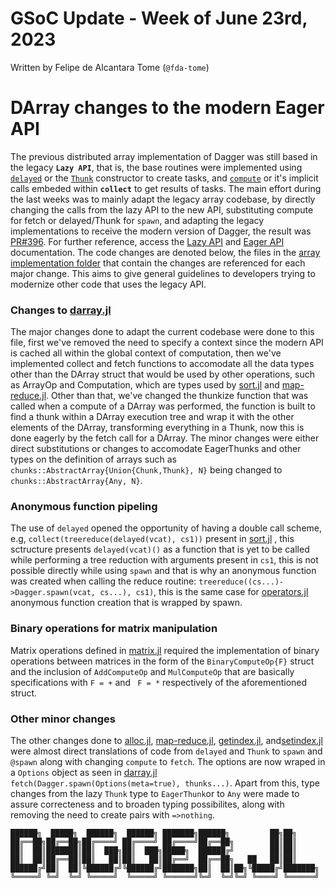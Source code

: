 # GSoC Update - Week of June 23rd, 2023

Written by Felipe de Alcantara Tome (`@fda-tome`)

# DArray changes to the modern Eager API

The previous distributed array implementation of Dagger was still based in the legacy **`Lazy API`**, that is, the base routines were implemented using [`delayed`](https://juliaparallel.org/Dagger.jl/dev/api/functions/#Dagger.delayed) or the [`Thunk`](https://juliaparallel.org/Dagger.jl/dev/api/types/#Dagger.Thunk) constructor to create tasks, and [`compute`](https://juliaparallel.org/Dagger.jl/dev/api/functions/#Dagger.compute) or it's implicit calls embeded within **`collect`** to get results of tasks. The main effort during the last weeks was to mainly adapt the legacy array codebase, by directly changing the calls from the lazy API to the new API, substituting compute for fetch or delayed/Thunk for `spawn`, and adapting the legacy implementations to receive the modern version of Dagger, the result was [PR#396](https://github.com/JuliaParallel/Dagger.jl/pull/396). For further reference, access the [Lazy API](https://juliaparallel.org/Dagger.jl/dev/#Lazy-API) and [Eager API](https://juliaparallel.org/Dagger.jl/dev/#Eager-Execution) documentation. The code changes are denoted below, the files in the [array implementation folder](https://github.com/JuliaParallel/Dagger.jl/tree/master/src/array) that contain the changes are referenced for each major change. This aims to give general guidelines to developers trying to modernize other code that uses the legacy API.

### Changes to [darray.jl](https://github.com/JuliaParallel/Dagger.jl/blob/master/src/array/darray.jl)

The major changes done to adapt the current codebase were done to this file, first we've removed the need to specify a context since the modern API is cached all within the global context of computation, then we've implemented collect and fetch functions to accomodate all the data types other than the DArray struct that would be used by other operations, such as ArrayOp and Computation, which are types used by [sort.jl](https://github.com/JuliaParallel/Dagger.jl/blob/master/src/array/sort.jl) and [map-reduce.jl](https://github.com/JuliaParallel/Dagger.jl/blob/master/src/array/map-reduce.jl). Other than that, we've changed the thunkize function that was called when a compute of a DArray was performed, the function is built to find a thunk within a DArray execution tree and wrap it with the other elements of the DArray, transforming everything in a Thunk, now this is done eagerly by the fetch call for a DArray. The minor changes were either direct substitutions or changes to accomodate EagerThunks and other types on the definition of arrays such as `chunks::AbstractArray{Union{Chunk,Thunk}, N}` being changed to `chunks::AbstractArray{Any, N}`.

### Anonymous function pipeling

The use of `delayed` opened the opportunity of having a double call scheme, e.g,  `collect(treereduce(delayed(vcat), cs1))` present in [sort.jl](https://github.com/JuliaParallel/Dagger.jl/blob/master/src/array/sort.jl) , this sctructure presents `delayed(vcat)()` as a function that is yet to be called while performing a tree reduction with arguments present in `cs1`, this is not possible directly while using `spawn` and that is why an anonymous function was created when calling the reduce routine: `treereduce((cs...)->Dagger.spawn(vcat, cs...), cs1)`, this is the same case for [operators.jl](https://github.com/JuliaParallel/Dagger.jl/blob/master/src/array/operators.jl) anonymous function creation that is wrapped by spawn.

### Binary operations for matrix manipulation

Matrix operations defined in [matrix.jl](https://github.com/JuliaParallel/Dagger.jl/blob/master/src/array/matrix.jl) required the implementation of binary operations between matrices in the form of the `BinaryComputeOp{F}` struct and the inclusion of `AddComputeOp` and `MulComputeOp` that are basically specifications with `F = +` and ` F = *` respectively of the aforementioned struct.

### Other minor changes
 The other changes done to [alloc.jl](https://github.com/JuliaParallel/Dagger.jl/blob/master/src/array/alloc.jl), [map-reduce.jl](https://github.com/JuliaParallel/Dagger.jl/blob/master/src/array/map-reduce.jl), [getindex.jl](https://github.com/JuliaParallel/Dagger.jl/blob/master/src/array/getindex.jl), and[setindex.jl](https://github.com/JuliaParallel/Dagger.jl/blob/master/src/array/setindex.jl) were almost direct translations of code from `delayed` and `Thunk` to `spawn` and `@spawn` along with changing `compute` to `fetch`. The options are now wraped in a `Options` object as seen in [darray.jl](https://github.com/JuliaParallel/Dagger.jl/blob/master/src/array/darray.jl) `fetch(Dagger.spawn(Options(meta=true), thunks...)`. Apart from this, type changes from the lazy `Thunk` type to `EagerThunk`or to `Any` were made to assure correcteness and to broaden typing possibilites, along with removing the need to create pairs with `=>nothing`.



```
██████╗  █████╗  ██████╗  ██████╗ ███████╗██████╗         ██╗██╗
██╔══██╗██╔══██╗██╔════╝ ██╔════╝ ██╔════╝██╔══██╗        ██║██║
██║  ██║███████║██║  ███╗██║  ███╗█████╗  ██████╔╝        ██║██║
██║  ██║██╔══██║██║   ██║██║   ██║██╔══╝  ██╔══██╗   ██   ██║██║
██████╔╝██║  ██║╚██████╔╝╚██████╔╝███████╗██║  ██║██╗╚█████╔╝███████╗
╚═════╝ ╚═╝  ╚═╝ ╚═════╝  ╚═════╝ ╚══════╝╚═╝  ╚═╝╚═╝ ╚════╝ ╚══════╝



```
